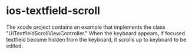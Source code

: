 ios-textfield-scroll
====================

The xcode project contains an example that implements the class "UITextfieldScrollViewController." When the keyboard appears, if focused textfield become hidden from the keyboard, it scrolls up to keyboard to be edited.
